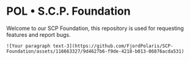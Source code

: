 # POL • S.C.P. Foundation
Welcome to our SCP Foundation, this repository is used for requesting features and report bugs.

    ![Your paragraph text-3](https://github.com/FjordPolaris/SCP-Foundation/assets/116663327/9d4627b6-f9de-4218-b013-06876acda531)
